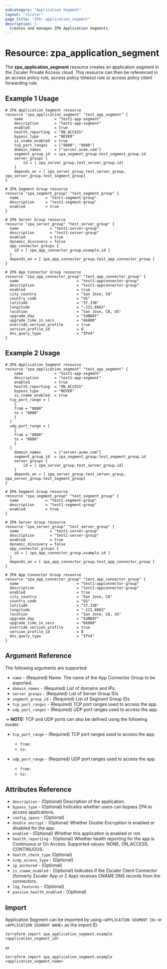 ```yaml
---
subcategory: "Application Segment"
layout: "zscaler"
page_title: "ZPA: application_segment"
description: |-
  Creates and manages ZPA Application Segments.
---
```


# Resource: zpa_application_segment

The **zpa_application_segment** resource creates an application segment in the Zscaler Private Access cloud. This resource can then be referenced in an access policy rule, access policy timeout rule or access policy client forwarding rule.

## Example 1 Usage

```hcl
# ZPA Application Segment resource
resource "zpa_application_segment" "test_app_segment" {
    name              = "test1-app-segment"
    description       = "test1-app-segment"
    enabled           = true
    health_reporting  = "ON_ACCESS"
    bypass_type       = "NEVER"
    is_cname_enabled  = true
    tcp_port_ranges   = ["8080", "8080"]
    domain_names      = ["server.acme.com"]
    segment_group_id  = zpa_segment_group.test_segment_group.id
    server_groups {
        id = [ zpa_server_group.test_server_group.id]
    }
    depends_on = [ zpa_server_group.test_server_group, zpa_server_group.test_segment_group]
}

# ZPA Segment Group resource
resource "zpa_segment_group" "test_segment_group" {
  name            = "test1-segment-group"
  description     = "test1-segment-group"
  enabled         = true
}

# ZPA Server Group resource
resource "zpa_server_group" "test_server_group" {
  name              = "test1-server-group"
  description       = "test1-server-group"
  enabled           = true
  dynamic_discovery = false
  app_connector_groups {
    id = [ zpa_app_connector_group.example.id ]
  }
  depends_on = [ zpa_app_connector_group.test_app_connector_group ]
}

# ZPA App Connector Group resource
resource "zpa_app_connector_group" "test_app_connector_group" {
  name                          = "test1-appconnector-group"
  description                   = "test1-appconnector-group"
  enabled                       = true
  city_country                  = "San Jose, CA"
  country_code                  = "US"
  latitude                      = "37.338"
  longitude                     = "-121.8863"
  location                      = "San Jose, CA, US"
  upgrade_day                   = "SUNDAY"
  upgrade_time_in_secs          = "66600"
  override_version_profile      = true
  version_profile_id            = 0
  dns_query_type                = "IPV4"
}
```

## Example 2 Usage

```hcl
# ZPA Application Segment resource
resource "zpa_application_segment" "test_app_segment" {
    name              = "test1-app-segment"
    description       = "test1-app-segment"
    enabled           = true
    health_reporting  = "ON_ACCESS"
    bypass_type       = "NEVER"
    is_cname_enabled  = true
  tcp_port_range = [
    {
    from = "8080"
    to = "8080"
    }
  ]
  udp_port_range = [
    {
    from = "8080"
    to = "8080"
    }
  ]
    domain_names      = ["server.acme.com"]
    segment_group_id  = zpa_segment_group.test_segment_group.id
    server_groups {
        id = [ zpa_server_group.test_server_group.id]
    }
    depends_on = [ zpa_server_group.test_server_group, zpa_server_group.test_segment_group]
}

# ZPA Segment Group resource
resource "zpa_segment_group" "test_segment_group" {
  name            = "test1-segment-group"
  description     = "test1-segment-group"
  enabled         = true
}

# ZPA Server Group resource
resource "zpa_server_group" "test_server_group" {
  name              = "test1-server-group"
  description       = "test1-server-group"
  enabled           = true
  dynamic_discovery = false
  app_connector_groups {
    id = [ zpa_app_connector_group.example.id ]
  }
  depends_on = [ zpa_app_connector_group.test_app_connector_group ]
}

# ZPA App Connector Group resource
resource "zpa_app_connector_group" "test_app_connector_group" {
  name                          = "test1-appconnector-group"
  description                   = "test1-appconnector-group"
  enabled                       = true
  city_country                  = "San Jose, CA"
  country_code                  = "US"
  latitude                      = "37.338"
  longitude                     = "-121.8863"
  location                      = "San Jose, CA, US"
  upgrade_day                   = "SUNDAY"
  upgrade_time_in_secs          = "66600"
  override_version_profile      = true
  version_profile_id            = 0
  dns_query_type                = "IPV4"
}
```

## Argument Reference

The following arguments are supported:

* `name` - (Required) Name. The name of the App Connector Group to be exported.
* `domain_names` - (Required) List of domains and IPs.
* `server_groups` - (Required) List of Server Group IDs
* `segment_group_id` - (Required) List of Segment Group IDs
* `tcp_port_ranges` - (Required) TCP port ranges used to access the app.
* `udp_port_ranges` - (Required) UDP port ranges used to access the app.

-> **NOTE:**  TCP and UDP ports can also be defined using the following model:

* `tcp_port_range` - (Required) TCP port ranges used to access the app.
  * `from:`
  * `to:`

* `udp_port_range` - (Required) UDP port ranges used to access the app.
  * `from:`
  * `to:`

## Attributes Reference

* `description` - (Optional) Description of the application.
* `bypass_type` - (Optional) Indicates whether users can bypass ZPA to access applications.
* `config_space` - (Optional)
* `double_encrypt` - (Optional) Whether Double Encryption is enabled or disabled for the app.
* `enabled` - (Optional) Whether this application is enabled or not.
* `health_reporting` - (Optional) Whether health reporting for the app is Continuous or On Access. Supported values: NONE, ON_ACCESS, CONTINUOUS.
* `health_check_type` (Optional)
* `icmp_access_type` - (Optional)
* `ip_anchored` - (Optional)
* `is_cname_enabled` - (Optional) Indicates if the Zscaler Client Connector (formerly Zscaler App or Z App) receives CNAME DNS records from the connectors.
* `log_features` - (Optional)
* `passive_health_enabled` - (Optional)

## Import

Application Segment can be imported by using `<APPLICATION SEGMENT ID>` or `<APPLICATION SEGMENT NAME>` as the import ID.

```shell
terraform import zpa_application_segment.example <application_segment_id>
```

or

```shell
terraform import zpa_application_segment.example <application_segment_name>
```
